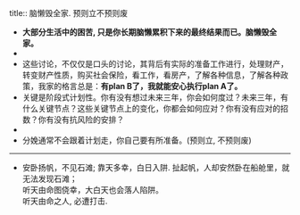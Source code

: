 title:: 脑懒毁全家. 预则立不预则废

- **大部分生活中的困苦, 只是你长期脑懒累积下来的最终结果而已。脑懒毁全家。**
-
- 这些讨论，不仅仅是口头的讨论，其背后有实际的准备工作进行，处理财产，转变财产性质，购买社会保险，看工作，看房产，了解各种信息，了解各种政策，我家的格言总是：**有plan B了，我就能安心执行plan A了。**
- 关键是阶段式计划性。你有没有想过未来三年，你会如何度过？未来三年，有什么关键节点？这些关键节点上的变化，你都会如何应对？你有没有应对的招数？你有没有抗风险的安排？
-
- 分娩通常不会跟着计划走，你自己要有所准备。(预则立, 不预则废)
- ---
- 安卧扬帆，不见石滩; 靠天多幸，白日入阱.
  扯起帆，人却安然卧在船舱里，就无法发现石滩；   
  听天由命图侥幸，大白天也会落人陷阱。  
  听天由命之人, 必遭打击.